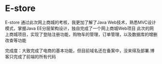 # E-store
E-store
通过此次网上商城的考核，我更加了解了Java Web技术，熟悉MVC设计模式，掌握Java EE分层架构设计，独自完成了一个网上商城Web项目
此次的网上商城项目，实现了登陆注册功能，购物车的管理，订单管理，以及数据库的增删改查等功能

完成度：大致完成了电商的基本功能，但目前域名还在备案中，没来得及部署.博客只完成了前端的所有代码

